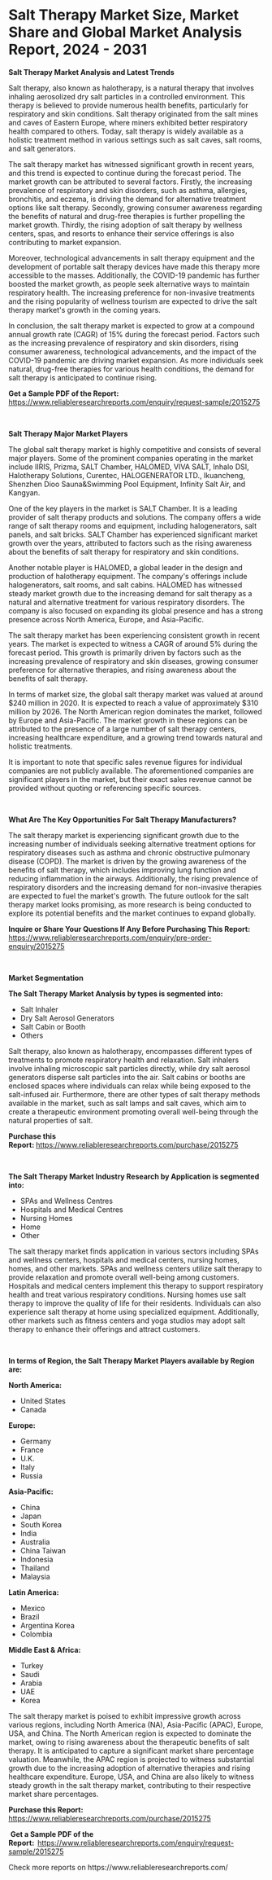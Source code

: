 <p><h1>Salt Therapy Market Size, Market Share and Global Market Analysis Report, 2024 - 2031</h1></p><p><strong>Salt Therapy Market Analysis and Latest Trends</strong></p>
<p><p>Salt therapy, also known as halotherapy, is a natural therapy that involves inhaling aerosolized dry salt particles in a controlled environment. This therapy is believed to provide numerous health benefits, particularly for respiratory and skin conditions. Salt therapy originated from the salt mines and caves of Eastern Europe, where miners exhibited better respiratory health compared to others. Today, salt therapy is widely available as a holistic treatment method in various settings such as salt caves, salt rooms, and salt generators.</p><p>The salt therapy market has witnessed significant growth in recent years, and this trend is expected to continue during the forecast period. The market growth can be attributed to several factors. Firstly, the increasing prevalence of respiratory and skin disorders, such as asthma, allergies, bronchitis, and eczema, is driving the demand for alternative treatment options like salt therapy. Secondly, growing consumer awareness regarding the benefits of natural and drug-free therapies is further propelling the market growth. Thirdly, the rising adoption of salt therapy by wellness centers, spas, and resorts to enhance their service offerings is also contributing to market expansion.</p><p>Moreover, technological advancements in salt therapy equipment and the development of portable salt therapy devices have made this therapy more accessible to the masses. Additionally, the COVID-19 pandemic has further boosted the market growth, as people seek alternative ways to maintain respiratory health. The increasing preference for non-invasive treatments and the rising popularity of wellness tourism are expected to drive the salt therapy market's growth in the coming years.</p><p>In conclusion, the salt therapy market is expected to grow at a compound annual growth rate (CAGR) of 15% during the forecast period. Factors such as the increasing prevalence of respiratory and skin disorders, rising consumer awareness, technological advancements, and the impact of the COVID-19 pandemic are driving market expansion. As more individuals seek natural, drug-free therapies for various health conditions, the demand for salt therapy is anticipated to continue rising.</p></p>
<p><strong>Get a Sample PDF of the Report:&nbsp;</strong> <a href="https://www.reliableresearchreports.com/enquiry/request-sample/2015275">https://www.reliableresearchreports.com/enquiry/request-sample/2015275</a></p>
<p>&nbsp;</p>
<p><strong>Salt Therapy Major Market Players</strong></p>
<p><p>The global salt therapy market is highly competitive and consists of several major players. Some of the prominent companies operating in the market include IIRIS, Prizma, SALT Chamber, HALOMED, VIVA SALT, Inhalo DSI, Halotherapy Solutions, Curentec, HALOGENERATOR LTD., Ikuancheng, Shenzhen Dioo Sauna&Swimming Pool Equipment, Infinity Salt Air, and Kangyan.</p><p>One of the key players in the market is SALT Chamber. It is a leading provider of salt therapy products and solutions. The company offers a wide range of salt therapy rooms and equipment, including halogenerators, salt panels, and salt bricks. SALT Chamber has experienced significant market growth over the years, attributed to factors such as the rising awareness about the benefits of salt therapy for respiratory and skin conditions.</p><p>Another notable player is HALOMED, a global leader in the design and production of halotherapy equipment. The company's offerings include halogenerators, salt rooms, and salt cabins. HALOMED has witnessed steady market growth due to the increasing demand for salt therapy as a natural and alternative treatment for various respiratory disorders. The company is also focused on expanding its global presence and has a strong presence across North America, Europe, and Asia-Pacific.</p><p>The salt therapy market has been experiencing consistent growth in recent years. The market is expected to witness a CAGR of around 5% during the forecast period. This growth is primarily driven by factors such as the increasing prevalence of respiratory and skin diseases, growing consumer preference for alternative therapies, and rising awareness about the benefits of salt therapy.</p><p>In terms of market size, the global salt therapy market was valued at around $240 million in 2020. It is expected to reach a value of approximately $310 million by 2026. The North American region dominates the market, followed by Europe and Asia-Pacific. The market growth in these regions can be attributed to the presence of a large number of salt therapy centers, increasing healthcare expenditure, and a growing trend towards natural and holistic treatments.</p><p>It is important to note that specific sales revenue figures for individual companies are not publicly available. The aforementioned companies are significant players in the market, but their exact sales revenue cannot be provided without quoting or referencing specific sources.</p></p>
<p>&nbsp;</p>
<p><strong>What Are The Key Opportunities For Salt Therapy Manufacturers?</strong></p>
<p><p>The salt therapy market is experiencing significant growth due to the increasing number of individuals seeking alternative treatment options for respiratory diseases such as asthma and chronic obstructive pulmonary disease (COPD). The market is driven by the growing awareness of the benefits of salt therapy, which includes improving lung function and reducing inflammation in the airways. Additionally, the rising prevalence of respiratory disorders and the increasing demand for non-invasive therapies are expected to fuel the market's growth. The future outlook for the salt therapy market looks promising, as more research is being conducted to explore its potential benefits and the market continues to expand globally.</p></p>
<p><strong>Inquire or Share Your Questions If Any Before Purchasing This Report:</strong> <a href="https://www.reliableresearchreports.com/enquiry/pre-order-enquiry/2015275">https://www.reliableresearchreports.com/enquiry/pre-order-enquiry/2015275</a></p>
<p>&nbsp;</p>
<p><strong>Market Segmentation</strong></p>
<p><strong>The Salt Therapy Market Analysis by types is segmented into:</strong></p>
<p><ul><li>Salt Inhaler</li><li>Dry Salt Aerosol Generators</li><li>Salt Cabin or Booth</li><li>Others</li></ul></p>
<p><p>Salt therapy, also known as halotherapy, encompasses different types of treatments to promote respiratory health and relaxation. Salt inhalers involve inhaling microscopic salt particles directly, while dry salt aerosol generators disperse salt particles into the air. Salt cabins or booths are enclosed spaces where individuals can relax while being exposed to the salt-infused air. Furthermore, there are other types of salt therapy methods available in the market, such as salt lamps and salt caves, which aim to create a therapeutic environment promoting overall well-being through the natural properties of salt.</p></p>
<p><strong>Purchase this Report:&nbsp;</strong><a href="https://www.reliableresearchreports.com/purchase/2015275">https://www.reliableresearchreports.com/purchase/2015275</a></p>
<p>&nbsp;</p>
<p><strong>The Salt Therapy Market Industry Research by Application is segmented into:</strong></p>
<p><ul><li>SPAs and Wellness Centres</li><li>Hospitals and Medical Centres</li><li>Nursing Homes</li><li>Home</li><li>Other</li></ul></p>
<p><p>The salt therapy market finds application in various sectors including SPAs and wellness centers, hospitals and medical centers, nursing homes, homes, and other markets. SPAs and wellness centers utilize salt therapy to provide relaxation and promote overall well-being among customers. Hospitals and medical centers implement this therapy to support respiratory health and treat various respiratory conditions. Nursing homes use salt therapy to improve the quality of life for their residents. Individuals can also experience salt therapy at home using specialized equipment. Additionally, other markets such as fitness centers and yoga studios may adopt salt therapy to enhance their offerings and attract customers.</p></p>
<p>&nbsp;</p>
<p><strong>In terms of Region, the Salt Therapy Market Players available by Region are:</strong></p>
<p>
    <p> <strong> North America: </strong>
        <ul>
            <li>United States</li>
            <li>Canada</li>
        </ul>
        </p> 
    <p> <strong> Europe: </strong>
        <ul>
            <li>Germany</li>
            <li>France</li>
            <li>U.K.</li>
            <li>Italy</li>
            <li>Russia</li>
        </ul>
        </p> 
    <p> <strong> Asia-Pacific: </strong>
        <ul>
            <li>China</li>
            <li>Japan</li>
            <li>South Korea</li>
            <li>India</li>
            <li>Australia</li>
            <li>China Taiwan</li>
            <li>Indonesia</li>
            <li>Thailand</li>
            <li>Malaysia</li>
        </ul>
        </p> 
    <p> <strong> Latin America: </strong>
        <ul>
            <li>Mexico</li>
            <li>Brazil</li>
            <li>Argentina Korea</li>
            <li>Colombia</li>
        </ul>
        </p> 
    <p> <strong> Middle East & Africa: </strong>
        <ul>
            <li>Turkey</li>
            <li>Saudi</li>
            <li>Arabia</li>
            <li>UAE</li>
            <li>Korea</li>
        </ul>
    </p>
    </p>
<p><p>The salt therapy market is poised to exhibit impressive growth across various regions, including North America (NA), Asia-Pacific (APAC), Europe, USA, and China. The North American region is expected to dominate the market, owing to rising awareness about the therapeutic benefits of salt therapy. It is anticipated to capture a significant market share percentage valuation. Meanwhile, the APAC region is projected to witness substantial growth due to the increasing adoption of alternative therapies and rising healthcare expenditure. Europe, USA, and China are also likely to witness steady growth in the salt therapy market, contributing to their respective market share percentages.</p></p>
<p><strong>Purchase this Report: </strong><a href="https://www.reliableresearchreports.com/purchase/2015275">https://www.reliableresearchreports.com/purchase/2015275</a></p>
<p>&nbsp;<strong>Get a Sample PDF of the Report:&nbsp;&nbsp;</strong><a href="https://www.reliableresearchreports.com/enquiry/request-sample/2015275">https://www.reliableresearchreports.com/enquiry/request-sample/2015275</a></p>
<p><strong></strong></p>
<p>Check more reports on https://www.reliableresearchreports.com/</p>